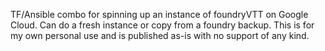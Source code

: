 TF/Ansible combo for spinning up an instance of foundryVTT on Google Cloud. Can do a fresh instance or copy from a foundry backup. This is for my own personal use and is published as-is with no support of any kind.